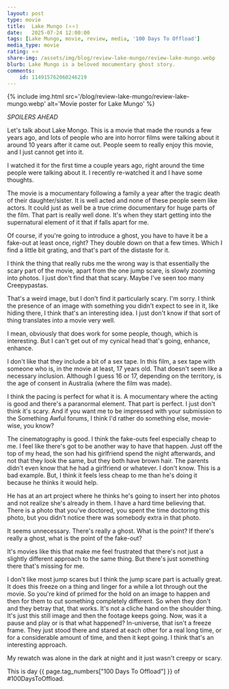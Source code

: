 ```yaml
---
layout: post
type: movie
title:  Lake Mungo (⭐⭐)
date:   2025-07-24 12:00:00
tags: [Lake Mungo, movie, review, media, '100 Days To Offload']
media_type: movie
rating: ⭐⭐
share-img: /assets/img/blog/review-lake-mungo/review-lake-mungo.webp
blurb: Lake Mungo is a beloved mocumentary ghost story.
comments:
    id: 114915762060246219
---
```


{% include img.html src='/blog/review-lake-mungo/review-lake-mungo.webp' alt='Movie poster for Lake Mungo' %}

*SPOILERS AHEAD*

Let's talk about Lake Mongo. This is a movie that made the rounds a few years ago, and lots of people who are into horror films were talking about it around 10 years after it came out. People seem to really enjoy this movie, and I just cannot get into it. 

I watched it for the first time a couple years ago, right around the time people were talking about it. I recently re-watched it and I have some thoughts. 

The movie is a mocumentary following a family a year after the tragic death of their daughter/sister. It is well acted and none of these people seem like actors. It could just as well be a true crime documentary for huge parts of the film. That part is really well done. It's when they start getting into the supernatural element of it that if falls apart for me.

Of course, if you're going to introduce a ghost, you have to have it be a fake-out at least once, right? They double down on that a few times. Which I find a little bit grating, and that's part of the distaste for it. 

I think the thing that really rubs me the wrong way is that essentially the scary part of the movie, apart from the one jump scare, is slowly zooming into photos. I just don't find that that scary. Maybe I've seen too many Creepypastas.

That's a weird image, but I don't find it particularly scary. I'm sorry. I think the presence of an image with something you didn't expect to see in it, like hiding there, I think that's an interesting idea. I just don't know if that sort of thing translates into a movie very well.

I mean, obviously that does work for some people, though, which is interesting. But I can't get out of my cynical head that's going, enhance, enhance.

I don't like that they include a bit of a sex tape. In this film, a sex tape with someone who is, in the movie at least, 17 years old. That doesn't seem like a necessary inclusion. Although I guess 16 or 17, depending on the territory, is the age of consent in Australia (where the film was made).

I think the pacing is perfect for what it is. A mocumentary where the acting is good and there's a paranormal element. That part is perfect. I just don't think it's scary. And if you want me to be impressed with your submission to the Something Awful forums, I think I'd rather do something else, movie-wise, you know?

The cinematography is good. I think the fake-outs feel especially cheap to me. I feel like there's got to be another way to have that happen. Just off the top of my head, the son had his girlfriend spend the night afterwards, and not that they look the same, but they both have brown hair. The parents didn't even know that he had a girlfriend or whatever. I don't know. This is a bad example. But, I think it feels less cheap to me than he's doing it because he thinks it would help. 

He has at an art project where he thinks he's going to insert her into photos and not realize she's already in them. I have a hard time believing that. There is a photo that you've doctored, you spent the time doctoring this photo, but you didn't notice there was somebody extra in that photo. 

It seems unnecessary. There's really a ghost. What is the point? If there's really a ghost, what is the point of the fake-out?

It's movies like this that make me feel frustrated that there's not just a slightly different approach to the same thing. But there's just something there that's missing for me.

I don't like most jump scares but I think the jump scare part is actually great. It does this freeze on a thing and linger for a while a lot through out the movie. So you're kind of primed for the hold on an image to happen and then for them to cut something completely different. So when they don't and they betray that, that works. It's not a cliche hand on the shoulder thing. It's just this still image and then the footage keeps going. Now, was it a pause and play or is that what happened? In-universe, that isn't a freeze frame. They just stood there and stared at each other for a real long time, or for a considerable amount of time, and then it kept going. I think that's an interesting approach.

My rewatch was alone in the dark at night and it just wasn't creepy or scary.



This is day {{ page.tag_numbers["100 Days To Offload"] }}  of #100DaysToOffload.
